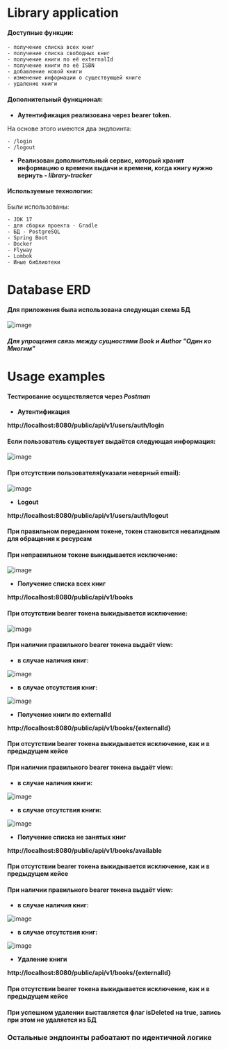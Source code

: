 # Library application
#### Доступные функции:
    - получение списка всех книг
    - получение списка свободных книг
    - получение книги по её externalId
    - получение книги по её ISBN
    - добавление новой книги
    - изменение информации о существующей книге
    - удаление книги

    
#### Дополнительный функционал:
+ **Аутентификация реализована через bearer token.**

На основе этого имеются два эндпоинта:

    - /login
    - /logout

+ **Реализован дополнительный сервис, который хранит информацию о времени выдачи и времени, когда книгу нужно вернуть - *library-tracker***


#### Используемые технологии:

Были использованы:

    - JDK 17
    - для сборки проекта - Gradle
    - БД - PostgreSQL
    - Spring Boot
    - Docker
    - Flyway
    - Lombok
    - Иные библиотеки


# Database ERD
#### Для приложения была использована следующая схема БД


![image](https://github.com/NikPrg/modsen-library/assets/98475612/f775143e-7f32-435a-a317-0ec1ea08e7d2)

##### Для упрощения связь между сущностями Book и Author "**Один ко Многим**"

# Usage examples

#### Тестирование осуществляется через *Postman*

- **Аутентификация** 

**http://localhost:8080/public/api/v1/users/auth/login**

#### Если пользователь существует выдаётся следующая информация:
![image](https://github.com/NikPrg/modsen-library/assets/98475612/1d9be00b-8522-4763-954c-facc06911239)

#### При отсутствии пользователя(указали неверный email):
![image](https://github.com/NikPrg/modsen-library/assets/98475612/cc5c84d2-2b0d-4345-a433-d886b45766ac)


- **Logout**

**http://localhost:8080/public/api/v1/users/auth/logout**

#### При правильном переданном токене, токен становится невалидным для обращения к ресурсам

#### При неправильном токене выкидывается исключение:
![image](https://github.com/NikPrg/modsen-library/assets/98475612/29ffa386-efa3-4ce0-848f-fc8e37bfb800)


- **Получение списка всех книг**

**http://localhost:8080/public/api/v1/books**

#### При отсутствии bearer токена выкидывается исключение:
![image](https://github.com/NikPrg/modsen-library/assets/98475612/f77f807f-4e5b-44a0-8061-6c1ff0864315)

#### При наличии правильного bearer токена выдаёт view:
- **в случае наличия книг:**

![image](https://github.com/NikPrg/modsen-library/assets/98475612/0e6af8d5-5e6c-4e74-a0f2-6953b5aa833c)


- **в случае отсутствия книг:**

![image](https://github.com/NikPrg/modsen-library/assets/98475612/3c51f193-0881-4fe7-a809-7347beb404cb)


- **Получение книги по externalId**

**http://localhost:8080/public/api/v1/books/{externalId}**
    
#### При отсутствии bearer токена выкидывается исключение, как и в предыдущем кейсе

#### При наличии правильного bearer токена выдаёт view:
- **в случае наличия книги:**

![image](https://github.com/NikPrg/modsen-library/assets/98475612/e82b6f38-8651-4f12-96c3-45ae78112af4)


- **в случае отсутствия книги:**

![image](https://github.com/NikPrg/modsen-library/assets/98475612/f55dd217-57ee-44e8-9e50-4b0cae346976)


- **Получение списка не занятых книг**

**http://localhost:8080/public/api/v1/books/available**

#### При отсутствии bearer токена выкидывается исключение, как и в предыдущем кейсе

#### При наличии правильного bearer токена выдаёт view:
- **в случае наличия книг:**

![image](https://github.com/NikPrg/modsen-library/assets/98475612/d80d3da7-0cbd-427e-9224-681ef61912bd)


- **в случае отсутствия книг:**

![image](https://github.com/NikPrg/modsen-library/assets/98475612/3c51f193-0881-4fe7-a809-7347beb404cb)


- **Удаление книги**

**http://localhost:8080/public/api/v1/books/{externalId}**

#### При отсутствии bearer токена выкидывается исключение, как и в предыдущем кейсе

#### При успешном удалении выставляется флаг isDeleted на true, запись при этом не удаляется из БД


### Остальные эндпоинты рабоатают по идентичной логике 
